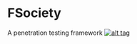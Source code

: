 # FSociety
A penetration testing framework
[![alt tag](http://nikolaskama.me/content/images/2016/07/mr-robot-1.gif)](https://wikipedia.org/wiki/Mr._Robot)
